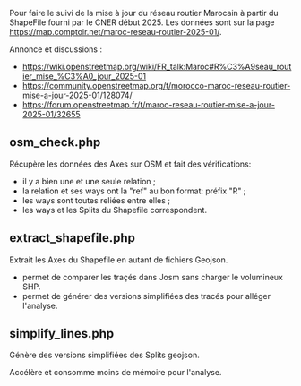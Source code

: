 
Pour faire le suivi de la mise à jour du réseau routier Marocain à partir du ShapeFile fourni par le CNER début 2025.
Les données sont sur la page https://map.comptoir.net/maroc-reseau-routier-2025-01/.

Annonce et discussions :

- https://wiki.openstreetmap.org/wiki/FR_talk:Maroc#R%C3%A9seau_routier_mise_%C3%A0_jour_2025-01
- https://community.openstreetmap.org/t/morocco-maroc-reseau-routier-mise-a-jour-2025-01/128074/
- https://forum.openstreetmap.fr/t/maroc-reseau-routier-mise-a-jour-2025-01/32655

## osm_check.php

Récupère les données des Axes sur OSM et fait des vérifications:
- il y a bien une et une seule relation ;
- la relation et ses ways ont la "ref" au bon format: préfix "R" ;
- les ways sont toutes reliées entre elles ;
- les ways et les Splits du Shapefile correspondent.

## extract_shapefile.php

Extrait les Axes du Shapefile en autant de fichiers Geojson.

- permet de comparer les traçés dans Josm sans charger le volumineux SHP.
- permet de générer des versions simplifiées des tracés pour alléger l'analyse.

## simplify_lines.php

Génère des versions simplifiées des Splits geojson.

Accélère et consomme moins de mémoire pour l'analyse.
